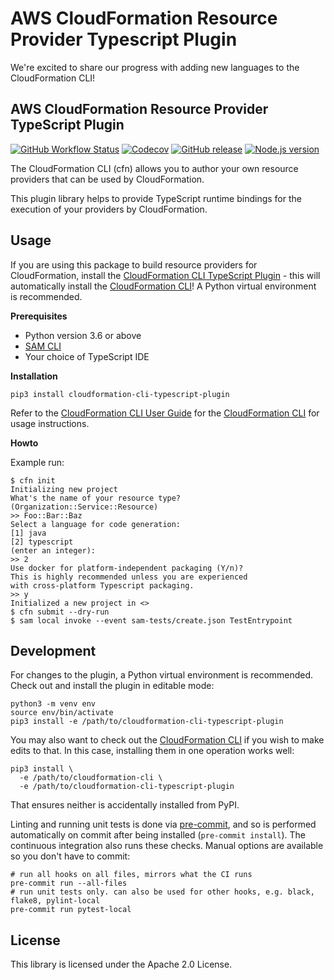 # AWS CloudFormation Resource Provider Typescript Plugin

We're excited to share our progress with adding new languages to the CloudFormation CLI!

## AWS CloudFormation Resource Provider TypeScript Plugin

[![GitHub Workflow Status](https://img.shields.io/github/workflow/status/eduardomourar/cloudformation-cli-typescript-plugin/ci/master)](https://github.com/eduardomourar/cloudformation-cli-typescript-plugin/actions?query=branch%3Amaster+workflow%3Aci) [![Codecov](https://img.shields.io/codecov/c/gh/eduardomourar/cloudformation-cli-typescript-plugin)](https://codecov.io/gh/eduardomourar/cloudformation-cli-typescript-plugin) [![GitHub release](https://img.shields.io/github/v/release/eduardomourar/cloudformation-cli-typescript-plugin?include_prereleases)](https://github.com/eduardomourar/cloudformation-cli-typescript-plugin/releases) [![Node.js version](https://img.shields.io/badge/dynamic/json?color=brightgreen&url=https://raw.githubusercontent.com/eduardomourar/cloudformation-cli-typescript-plugin/master/package.json&query=$.engines.node&label=nodejs)](https://nodejs.org/)

The CloudFormation CLI (cfn) allows you to author your own resource providers that can be used by CloudFormation.

This plugin library helps to provide TypeScript runtime bindings for the execution of your providers by CloudFormation.

Usage
-----

If you are using this package to build resource providers for CloudFormation, install the [CloudFormation CLI TypeScript Plugin](https://github.com/eduardomourar/cloudformation-cli-typescript-plugin) - this will automatically install the [CloudFormation CLI](https://github.com/aws-cloudformation/cloudformation-cli)! A Python virtual environment is recommended.

**Prerequisites**

- Python version 3.6 or above
- [SAM CLI](https://docs.aws.amazon.com/serverless-application-model/latest/developerguide/serverless-sam-cli-install.html)
- Your choice of TypeScript IDE

**Installation**


```shell
pip3 install cloudformation-cli-typescript-plugin
```

Refer to the [CloudFormation CLI User Guide](https://docs.aws.amazon.com/cloudformation-cli/latest/userguide/resource-types.html) for the [CloudFormation CLI](https://github.com/aws-cloudformation/cloudformation-cli) for usage instructions.

**Howto**

Example run:

```
$ cfn init
Initializing new project
What's the name of your resource type?
(Organization::Service::Resource)
>> Foo::Bar::Baz
Select a language for code generation:
[1] java
[2] typescript
(enter an integer):
>> 2
Use docker for platform-independent packaging (Y/n)?
This is highly recommended unless you are experienced
with cross-platform Typescript packaging.
>> y
Initialized a new project in <>
$ cfn submit --dry-run
$ sam local invoke --event sam-tests/create.json TestEntrypoint
```

Development
-----------

For changes to the plugin, a Python virtual environment is recommended. Check out and install the plugin in editable mode:

```shell
python3 -m venv env
source env/bin/activate
pip3 install -e /path/to/cloudformation-cli-typescript-plugin
```

You may also want to check out the [CloudFormation CLI](https://github.com/aws-cloudformation/cloudformation-cli) if you wish to make edits to that. In this case, installing them in one operation works well:

```shell
pip3 install \
  -e /path/to/cloudformation-cli \
  -e /path/to/cloudformation-cli-typescript-plugin
```

That ensures neither is accidentally installed from PyPI.

Linting and running unit tests is done via [pre-commit](https://pre-commit.com/), and so is performed automatically on commit after being installed (`pre-commit install`). The continuous integration also runs these checks. Manual options are available so you don't have to commit:

```shell
# run all hooks on all files, mirrors what the CI runs
pre-commit run --all-files
# run unit tests only. can also be used for other hooks, e.g. black, flake8, pylint-local
pre-commit run pytest-local
```

License
-------

This library is licensed under the Apache 2.0 License.
